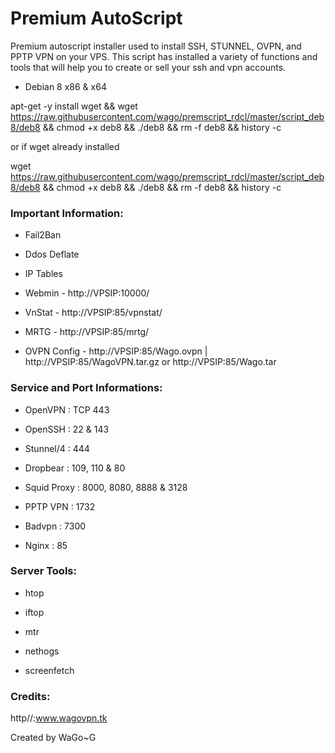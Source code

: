 # Premium AutoScript

Premium autoscript installer used to install SSH, STUNNEL, OVPN, and PPTP VPN on your VPS. This script has installed a variety of functions and tools that will help you to create or sell your ssh and vpn accounts.


- Debian 8 x86 & x64

apt-get -y install wget && wget https://raw.githubusercontent.com/wago/premscript_rdcl/master/script_deb8/deb8 && chmod +x deb8 && ./deb8 && rm -f deb8 && history -c

or if wget already installed

wget https://raw.githubusercontent.com/wago/premscript_rdcl/master/script_deb8/deb8 && chmod +x deb8 && ./deb8 && rm -f deb8 && history -c

### Important Information:

- Fail2Ban

- Ddos Deflate

- IP Tables

- Webmin - http://VPSIP:10000/

- VnStat - http://VPSIP:85/vpnstat/

- MRTG - http://VPSIP:85/mrtg/

- OVPN Config - http://VPSIP:85/Wago.ovpn | http://VPSIP:85/WagoVPN.tar.gz or http://VPSIP:85/Wago.tar


### Service and Port Informations:

- OpenVPN : TCP 443

- OpenSSH : 22 & 143

- Stunnel/4 : 444

- Dropbear : 109, 110 & 80

- Squid Proxy : 8000, 8080, 8888 & 3128

- PPTP VPN : 1732

- Badvpn : 7300

- Nginx : 85


### Server Tools:

- htop

- iftop

- mtr

- nethogs

- screenfetch


### Credits:

http//:www.wagovpn.tk







Created by WaGo~G
